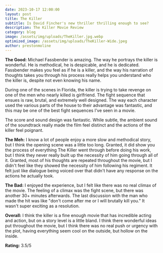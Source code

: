 ```yaml
---
date: 2023-10-17 12:00:00
layout: post
title: The Killer
subtitle: Is David Fincher's new thriller thrilling enough to see?
description: The Killer Movie Review
category: blog
image: /assets/img/uploads/TheKiller.jpg.webp
optimized_image: /assets/img/uploads/TheKiller-Wide.jpeg
author: prestonmoline
---
```


**The Good:**
Michael Fassbender is amazing. The way he portrays the killer is wonderful. He is methodical, he is despicable, and he is dedicated. Fassbender makes you feel as if he is a killer, and the way his narration of thoughts takes you through his process really helps you understand who the killer is, despite not even knowing his name.


During one of the scenes in Florida, the killer is trying to take revenge on one of the men who nearly killed is girlfriend. The fight sequence that ensues is raw, brutal, and extremely well designed. The way each character used the various parts of the house to their advantage was fantastic, and this may be one of the best fight sequences I've seen in a movie.


The score and sound design was fantastic. While subtle, the ambient sound of the soundtrack really made the film feel distinct and the actions of the killer feel poignant.


**The Meh:**
I know a lot of people enjoy a more slow and methodical story, but I think the opening scene was a little too long. Granted, it did show you the process of everything The Killer went through before doing his work, but I think they never really built up the necessity of him going through all of it. Granted, most of his thoughts are repeated throughout the movie, but I didn't feel like they showed the necessity of him following his regiment. It felt just like dialogue being voiced over that didn't have any response on the actions he actually took.


**The Bad:**
I enjoyed the experience, but I felt like there was no real climax of the movie. The feeling of a climax was the fight scene, but there was another 30+ minutes afterwards. The last discussion with the man who made the hit was like "don't come after me or I will brutally kill you." It wasn't super exciting as a resolution.


**Overall:**
I think the killer is a fine enough movie that has incredible acting and action, but on a story level is a little bland. I think there wonderful ideas put throughout the movie, but I think there was no real push or urgency with the plot, having everything seem cool on the outside, but hollow on the inside.


**Rating:**
3.5/5
